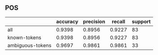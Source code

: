 
## POS

|                  | accuracy | precision | recall | support |
|------------------|----------|-----------|--------|---------|
| all              | 0.9398   | 0.8956    | 0.9227 | 83      |
| known-tokens     | 0.9398   | 0.8956    | 0.9227 | 83      |
| ambiguous-tokens | 0.9697   | 0.9861    | 0.9861 | 33      |

